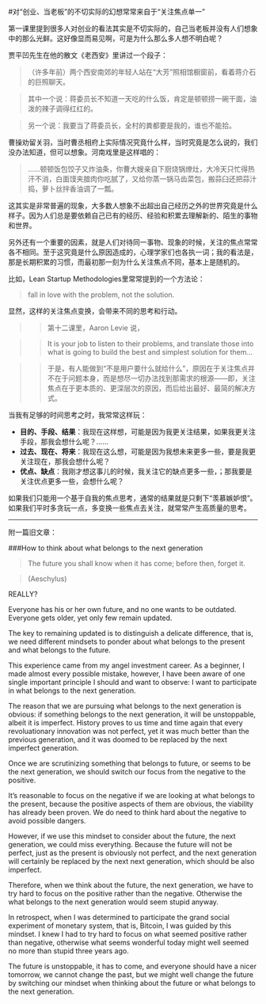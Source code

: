 #对“创业、当老板”的不切实际的幻想常常来自于“关注焦点单一”

第一课里提到很多人对创业的看法其实是不切实际的，自己当老板并没有人们想象中的那么光鲜。这好像显而易见啊，可是为什么那么多人想不明白呢？

贾平凹先生在他的散文《老西安》里讲过一个段子：

>（许多年前）两个西安南郊的年轻人站在“大芳”照相馆橱窗前，看着蒋介石的巨照聊天。

> 其中一个说：蒋委员长不知道一天吃的什么饭，肯定是顿顿捞一碗干面，油泼的辣子调得红红的。

> 另一个说：我要当了蒋委员长，全村的粪都要是我的，谁也不能拾。

曹操劝留关羽，当时曹丞相府上实际情况究竟什么样，当时究竟是怎么说的，我们没办法知道，但可以想象。河南戏里是这样唱的：

>……顿顿饭包饺子又炸油条，你曹大嫂亲自下厨烧锅燎灶，大冷天只忙得热汗不消，白面馍夹腊肉你吃腻了，又给你蒸一锅马齿菜包，搬蒜臼还把蒜汁捣，萝卜丝拌香油调了一瓢。

这其实是非常普遍的现象，大多数人想象不出超出自己经历之外的世界究竟是什么样子。因为人们总是要依赖自己已有的经历、经验和积累去理解新的、陌生的事物和世界。

另外还有一个重要的因素，就是人们对待同一事物、现象的时候，关注的焦点常常各不相同。至于这究竟是什么原因造成的，心理学家们也各执一词；我的看法是，那是长期积累的习惯，而最初那一刻为什么关注焦点不同，基本上是随机的。

比如，Lean Startup Methodologies里常常提到的一个方法论：

> fall in love with the problem, not the solution.

显然，这样的关注焦点变换，会带来不同的思考和行动。

>> 第十二课里，Aaron Levie 说，

>> It is your job to listen to their problems, and translate those into what is going to build the best and simplest solution for them...

>> 于是，有人能做到“不是用户要什么就给什么”，原因在于关注焦点并不在于问题本身，而是想尽一切办法找到那需求的根源——即，关注焦点在于更本质的、更深层次的原因，而后给出最好、最简的解决方式。

当我有足够的时间思考之时，我常常这样玩：

 * **目的、手段、结果**：我现在这样想，可能是因为我更关注结果，如果我更关注手段，那我会想什么呢？……
 * **过去、现在、将来**：我现在这么想，可能是因为我想未来更多一些，要是我更关注现在，那我会想什么呢？
 * **优点、缺点**：我刚才想这事儿的时候，我关注它的缺点更多一些，；那我要是关注优点更多一些，会想什么呢？

如果我们只能用一个基于自我的焦点思考，通常的结果就是只剩下“羡慕嫉妒恨”。如果我们平时多贪玩一点，多变换一些焦点去关注，就常常产生高质量的思考。

<hr />

附一篇旧文章：

###How to think about what belongs to the next generation

> The future you shall know when it has come; before then, forget it. 

> (Aeschylus)

REALLY?

Everyone has his or her own future, and no one wants to be outdated. Everyone gets older, yet only few remain updated. 

The key to remaining updated is to distinguish a delicate difference, that is, we need different mindsets to ponder about what belongs to the present and what belongs to the future. 

This experience came from my angel investment career. As a beginner, I made almost every possible mistake, however, I have been aware of  one single important principle I should and want to observe: I want to participate in what belongs to the next generation.

The reason that we are pursuing what belongs to the next generation is obvious: if something belongs to the next generation, it will be unstoppable, albeit it is imperfect. History proves to us time and time again that every revoluationary innovation was not perfect, yet it was much better than the previous generation, and it was doomed to be replaced by the next imperfect generation. 

Once we are scrutinizing something that belongs to future, or seems to be the next generation, we should switch our focus from the negative to the positive. 

It’s reasonable to focus on the negative if we are looking at what belongs to the present, because the positive aspects of them are obvious, the viability has already been proven. We do need to think hard about the negative to avoid possible dangers. 

However, if we use this mindset to consider about the future, the next generation, we could miss everything. Because the future will not be perfect, just as the present is obviously not perfect, and the next generation will certainly be replaced by the next next generation, which should be also imperfect.

Therefore, when we think about the future, the next generation, we have to try hard to focus on the positive rather than the negative. Otherwise the what belongs to the next generation would seem stupid anyway. 

In retrospect, when I was determined to participate the grand social experiment of monetary system, that is, Bitcoin, I was guided by this mindset. I knew I had to try hard to focus on what seemed positive rather than negative, otherwise what seems wonderful today might well seemed no more than stupid three years ago.

The future is unstoppable, it has to come, and everyone should have a nicer tomorrow, we cannot change the past, but we might well change the future by switching our mindset when thinking about the future or what belongs to the next generation. 

















